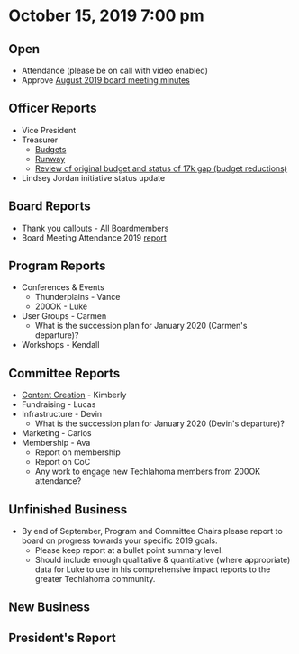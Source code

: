# October 15, 2019 7:00 pm

## Open
* Attendance (please be on call with video enabled)
* Approve [August 2019 board meeting minutes](https://github.com/techlahoma/board_meetings/blob/master/2019/08_august_minutes.md)

## Officer Reports
* Vice President
* Treasurer
    - [Budgets](https://docs.google.com/spreadsheets/d/1tw-q8jl-9VMMZ2OmxKM6sCq0A82pPU8yLPMsnaI-DGE/edit?usp=sharing)
    - [Runway](https://docs.google.com/spreadsheets/d/1BdSo4lCJLIDFu0a3EfQ3AWu2wgmotYP-qIzIDC4PXsk/edit?usp=sharing)
    - [Review of original budget and status of 17k gap (budget reductions)](https://docs.google.com/spreadsheets/d/17swzWI4_Zcjjf5bJmC-dHTc9n0UXRsZC4yS3sK82IGc/edit?usp=sharing)
* Lindsey Jordan initiative status update

## Board Reports
* Thank you callouts - All Boardmembers
* Board Meeting Attendance 2019 [report](https://docs.google.com/spreadsheets/d/13TgZt2_d_V47IJpTp3oGdxvOZxzcaEOa6sAd0X-N3Lg/edit?usp=sharing)

## Program Reports
* Conferences & Events 
  * Thunderplains - Vance
  * 200OK - Luke
* User Groups - Carmen
  * What is the succession plan for January 2020 (Carmen's departure)?
* Workshops - Kendall

## Committee Reports
* [Content Creation](https://github.com/techlahoma/board_meetings/blob/master/2019/attachments/08_content_creation.md) - Kimberly
* Fundraising - Lucas 
* Infrastructure - Devin
  * What is the succession plan for January 2020 (Devin's departure)?
* Marketing - Carlos
* Membership - Ava
  * Report on membership
  * Report on CoC
  * Any work to engage new Techlahoma members from 200OK attendance?

## Unfinished Business
* By end of September, Program and Committee Chairs please report to board on progress towards your specific 2019 goals.
  * Please keep report at a bullet point summary level.
  * Should include enough qualitative & quantitative (where appropriate) data for Luke to use in his comprehensive impact reports to the greater Techlahoma community. 

## New Business

## President's Report
